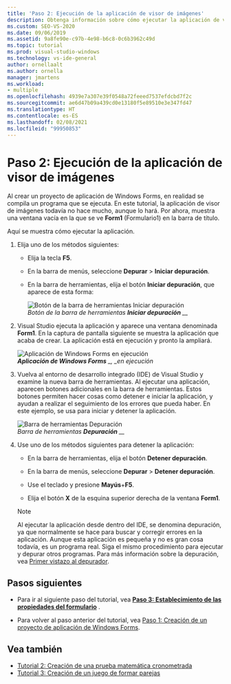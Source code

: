 ```yaml
---
title: 'Paso 2: Ejecución de la aplicación de visor de imágenes'
description: Obtenga información sobre cómo ejecutar la aplicación de visor de imágenes.
ms.custom: SEO-VS-2020
ms.date: 09/06/2019
ms.assetid: 9a8fe90e-c97b-4e98-b6c8-0c6b3962c49d
ms.topic: tutorial
ms.prod: visual-studio-windows
ms.technology: vs-ide-general
author: ornellaalt
ms.author: ornella
manager: jmartens
ms.workload:
- multiple
ms.openlocfilehash: 4939e7a307e39f0548a72feeed7537efdcbd7f2c
ms.sourcegitcommit: ae6d47b09a439cd0e13180f5e89510e3e347fd47
ms.translationtype: HT
ms.contentlocale: es-ES
ms.lasthandoff: 02/08/2021
ms.locfileid: "99950853"
---
```

# <a name="step-2-run-your-picture-viewer-app"></a>Paso 2: Ejecución de la aplicación de visor de imágenes

Al crear un proyecto de aplicación de Windows Forms, en realidad se compila un programa que se ejecuta. En este tutorial, la aplicación de visor de imágenes todavía no hace mucho, aunque lo hará. Por ahora, muestra una ventana vacía en la que se ve **Form1** (Formulario1) en la barra de título.

Aquí se muestra cómo ejecutar la aplicación. 

1. Elija uno de los métodos siguientes:

    - Elija la tecla **F5**.

    - En la barra de menús, seleccione **Depurar** > **Iniciar depuración**.

    - En la barra de herramientas, elija el botón **Iniciar depuración**, que aparece de esta forma:

      ![Botón de la barra de herramientas Iniciar depuración](../ide/media/express_icondebug.png)<br>
      *Botón de la barra de herramientas **Iniciar depuración** __*

1. Visual Studio ejecuta la aplicación y aparece una ventana denominada **Form1**. En la captura de pantalla siguiente se muestra la aplicación que acaba de crear. La aplicación está en ejecución y pronto la ampliará.

     ![Aplicación de Windows Forms en ejecución](../ide/media/express_firstrun.png)<br>
***Aplicación de Windows Forms** _, _en ejecución*

1. Vuelva al entorno de desarrollo integrado (IDE) de Visual Studio y examine la nueva barra de herramientas. Al ejecutar una aplicación, aparecen botones adicionales en la barra de herramientas. Estos botones permiten hacer cosas como detener e iniciar la aplicación, y ayudan a realizar el seguimiento de los errores que pueda haber. En este ejemplo, se usa para iniciar y detener la aplicación.

     ![Barra de herramientas Depuración](../ide/media/express_debugtoolbar.png)<br>
*Barra de herramientas **Depuración** __*

1. Use uno de los métodos siguientes para detener la aplicación:

    - En la barra de herramientas, elija el botón **Detener depuración**.

    - En la barra de menús, seleccione **Depurar** > **Detener depuración**.

    - Use el teclado y presione **Mayús**+**F5**.

    - Elija el botón **X** de la esquina superior derecha de la ventana **Form1**.

    > [!NOTE]
    > Al ejecutar la aplicación desde dentro del IDE, se denomina depuración, ya que normalmente se hace para buscar y corregir errores en la aplicación. Aunque esta aplicación es pequeña y no es gran cosa todavía, es un programa real. Siga el mismo procedimiento para ejecutar y depurar otros programas. Para más información sobre la depuración, vea [Primer vistazo al depurador](../debugger/debugger-feature-tour.md).

## <a name="next-steps"></a>Pasos siguientes

* Para ir al siguiente paso del tutorial, vea **[Paso 3: Establecimiento de las propiedades del formulario](../ide/step-3-set-your-form-properties.md)** .

* Para volver al paso anterior del tutorial, vea [Paso 1: Creación de un proyecto de aplicación de Windows Forms](../ide/step-1-create-a-windows-forms-application-project.md).

## <a name="see-also"></a>Vea también

* [Tutorial 2: Creación de una prueba matemática cronometrada](tutorial-2-create-a-timed-math-quiz.md)
* [Tutorial 3: Creación de un juego de formar parejas](tutorial-3-create-a-matching-game.md)
